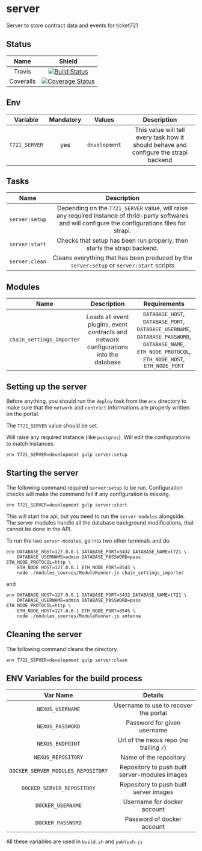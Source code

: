 # server
Server to store contract data and events for ticket721

## Status

| Name | Shield |
| :---: | :----: |
| Travis | [![Build Status](https://travis-ci.org/ticket721/server.svg?branch=develop)](https://travis-ci.org/ticket721/server) |
| Coveralls | [![Coverage Status](https://coveralls.io/repos/github/ticket721/server/badge.svg?branch=develop)](https://coveralls.io/github/ticket721/server?branch=develop) |

## Env

| Variable | Mandatory | Values | Description |
| :---: | :---: | :---: | :---: |
| `T721_SERVER` | yes | `development` | This value will tell every task how it should behave and configure the strapi backend |

## Tasks

| Name | Description |
| :---: | :---------: |
| `server:setup` | Depending on the `T721_SERVER` value, will raise any required instance of thrid-party softwares and will configure the configurations files for strapi. |
| `server:start` | Checks that setup has been run properly, then starts the strapi backend. |
| `server:clean` | Cleans everything that has been produced by the `server:setup` or `server:start` scripts |

## Modules

| Name | Description | Requirements |
| :---: | :---: | :---: |
| `chain_settings_importer` | Loads all event plugins, event contracts and network configurations into the database | `DATABASE_HOST`, `DATABASE_PORT`, `DATABASE_USERNAME`, `DATABASE_PASSWORD`, `DATABASE_NAME`, `ETH_NODE_PROTOCOL`, `ETH_NODE_HOST`, `ETH_NODE_PORT` |

## Setting up the server

Before anything, you should run the `deploy` task from the `env` directory to make sure that the `network` and `contract` informations are properly written on the portal.

The `T721_SERVER` value should be set.

Will raise any required instance (like `postgres`). Will edit the configurations to match instances.

```shell
env T721_SERVER=development gulp server:setup
```

## Starting the server

The following command required `server:setup` to be run.
Configuration checks will make the command fail if any configuration is missing.

```shell
env T721_SERVER=development gulp server:start
```

This will start the api, but you need to run the `server-modules` alongside. The server modules handle all the database background modifications, that cannot be done in the API.

To run the two `server-modules`, go into two other terminals and do

```shell
env DATABASE_HOST=127.0.0.1 DATABASE_PORT=5432 DATABASE_NAME=t721 \
    DATABASE_USERNAME=admin DATABASE_PASSWORD=pass ETH_NODE_PROTOCOL=http \
    ETH_NODE_HOST=127.0.0.1 ETH_NODE_PORT=8545 \
    node ./modules_sources/ModuleRunner.js chain_settings_importer
```

and

```shell
env DATABASE_HOST=127.0.0.1 DATABASE_PORT=5432 DATABASE_NAME=t721 \
    DATABASE_USERNAME=admin DATABASE_PASSWORD=pass ETH_NODE_PROTOCOL=http \
    ETH_NODE_HOST=127.0.0.1 ETH_NODE_PORT=8545 \
    node ./modules_sources/ModuleRunner.js antenna
```

## Cleaning the server

The following command cleans the directory.

```shell
env T721_SERVER=development gulp server:clean
```

## ENV Variables for the build process

| Var Name | Details |
| :---:    | :---:   |
| `NEXUS_USERNAME` | Username to use to recover the portal |
| `NEXUS_PASSWORD` | Password for given username |
| `NEXUS_ENDPOINT` | Url of the nexus repo (no trailing `/`) |
| `NEXUS_REPOSITORY` | Name of the repository |
| `DOCKER_SERVER_MODULES_REPOSITORY` | Repository to push built server-modules images |
| `DOCKER_SERVER_REPOSITORY` | Repository to push built server images |
| `DOCKER_USERNAME` | Username for docker account |
| `DOCKER_PASSWORD` | Password of docker account |

All these variables are used in `build.sh` and `publish.js`

